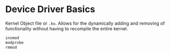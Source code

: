 
# Device Driver Basics


 
Kernel Object file or `.ko`. Allows for the dynamically adding and removing of functionality without having to recompile the entire kernel. 

``` bash
insmod
modprobe
rmmod
```